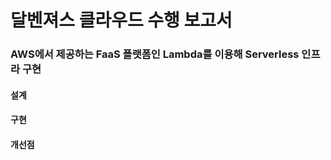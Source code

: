 # 달벤져스 클라우드 수행 보고서

### AWS에서 제공하는 FaaS 플랫폼인 Lambda를 이용해 Serverless 인프라 구현

#### 설계

#### 구현

#### 개선점
